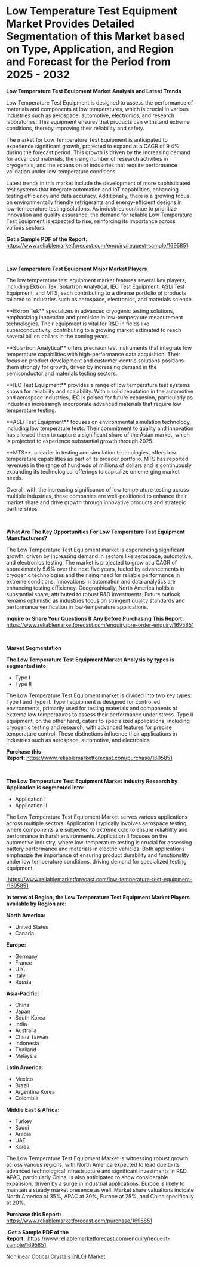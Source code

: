 <p><h1>Low Temperature Test Equipment Market Provides Detailed Segmentation of this Market based on Type, Application, and Region and Forecast for the Period from 2025 - 2032</h1></p><p><strong>Low Temperature Test Equipment Market Analysis and Latest Trends</strong></p>
<p><p>Low Temperature Test Equipment is designed to assess the performance of materials and components at low temperatures, which is crucial in various industries such as aerospace, automotive, electronics, and research laboratories. This equipment ensures that products can withstand extreme conditions, thereby improving their reliability and safety.</p><p>The market for Low Temperature Test Equipment is anticipated to experience significant growth, projected to expand at a CAGR of 9.4% during the forecast period. This growth is driven by the increasing demand for advanced materials, the rising number of research activities in cryogenics, and the expansion of industries that require performance validation under low-temperature conditions. </p><p>Latest trends in this market include the development of more sophisticated test systems that integrate automation and IoT capabilities, enhancing testing efficiency and data accuracy. Additionally, there is a growing focus on environmentally friendly refrigerants and energy-efficient designs in low-temperature testing solutions. As industries continue to prioritize innovation and quality assurance, the demand for reliable Low Temperature Test Equipment is expected to rise, reinforcing its importance across various sectors.</p></p>
<p><strong>Get a Sample PDF of the Report:&nbsp;</strong> <a href="https://www.reliablemarketforecast.com/enquiry/request-sample/1695851?utm_campaign=1842&utm_medium=2&utm_source=Github&utm_content=ia&utm_term=08012025&utm_id=low-temperature-test-equipment">https://www.reliablemarketforecast.com/enquiry/request-sample/1695851</a></p>
<p>&nbsp;</p>
<p><strong>Low Temperature Test Equipment Major Market Players</strong></p>
<p><p>The low temperature test equipment market features several key players, including Ektron Tek, Solartron Analytical, IEC Test Equipment, ASLi Test Equipment, and MTS, each contributing to a diverse portfolio of products tailored to industries such as aerospace, electronics, and materials science.</p><p>**Ektron Tek** specializes in advanced cryogenic testing solutions, emphasizing innovation and precision in low-temperature measurement technologies. Their equipment is vital for R&D in fields like superconductivity, contributing to a growing market estimated to reach several billion dollars in the coming years.</p><p>**Solartron Analytical** offers precision test instruments that integrate low temperature capabilities with high-performance data acquisition. Their focus on product development and customer-centric solutions positions them strongly for growth, driven by increasing demand in the semiconductor and materials testing sectors.</p><p>**IEC Test Equipment** provides a range of low temperature test systems known for reliability and scalability. With a solid reputation in the automotive and aerospace industries, IEC is poised for future expansion, particularly as industries increasingly incorporate advanced materials that require low temperature testing.</p><p>**ASLi Test Equipment** focuses on environmental simulation technology, including low temperature tests. Their commitment to quality and innovation has allowed them to capture a significant share of the Asian market, which is projected to experience substantial growth through 2025.</p><p>**MTS**, a leader in testing and simulation technologies, offers low-temperature capabilities as part of its broader portfolio. MTS has reported revenues in the range of hundreds of millions of dollars and is continuously expanding its technological offerings to capitalize on emerging market needs.</p><p>Overall, with the increasing significance of low temperature testing across multiple industries, these companies are well-positioned to enhance their market share and drive growth through innovative products and strategic partnerships.</p></p>
<p>&nbsp;</p>
<p><strong>What Are The Key Opportunities For Low Temperature Test Equipment Manufacturers?</strong></p>
<p><p>The Low Temperature Test Equipment market is experiencing significant growth, driven by increasing demand in sectors like aerospace, automotive, and electronics testing. The market is projected to grow at a CAGR of approximately 5.6% over the next five years, fueled by advancements in cryogenic technologies and the rising need for reliable performance in extreme conditions. Innovations in automation and data analytics are enhancing testing efficiency. Geographically, North America holds a substantial share, attributed to robust R&D investments. Future outlook remains optimistic as industries focus on stringent quality standards and performance verification in low-temperature applications.</p></p>
<p><strong>Inquire or Share Your Questions If Any Before Purchasing This Report:</strong> <a href="https://www.reliablemarketforecast.com/enquiry/pre-order-enquiry/1695851?utm_campaign=1842&utm_medium=2&utm_source=Github&utm_content=ia&utm_term=08012025&utm_id=low-temperature-test-equipment">https://www.reliablemarketforecast.com/enquiry/pre-order-enquiry/1695851</a></p>
<p>&nbsp;</p>
<p><strong>Market Segmentation</strong></p>
<p><strong>The Low Temperature Test Equipment Market Analysis by types is segmented into:</strong></p>
<p><ul><li>Type I</li><li>Type II</li></ul></p>
<p><p>The Low Temperature Test Equipment market is divided into two key types: Type I and Type II. Type I equipment is designed for controlled environments, primarily used for testing materials and components at extreme low temperatures to assess their performance under stress. Type II equipment, on the other hand, caters to specialized applications, including cryogenic testing and research, with advanced features for precise temperature control. These distinctions influence their applications in industries such as aerospace, automotive, and electronics.</p></p>
<p><strong>Purchase this Report:&nbsp;</strong><a href="https://www.reliablemarketforecast.com/purchase/1695851?utm_campaign=1842&utm_medium=2&utm_source=Github&utm_content=ia&utm_term=08012025&utm_id=low-temperature-test-equipment">https://www.reliablemarketforecast.com/purchase/1695851</a></p>
<p>&nbsp;</p>
<p><strong>The Low Temperature Test Equipment Market Industry Research by Application is segmented into:</strong></p>
<p><ul><li>Application I</li><li>Application II</li></ul></p>
<p><p>The Low Temperature Test Equipment Market serves various applications across multiple sectors. Application I typically involves aerospace testing, where components are subjected to extreme cold to ensure reliability and performance in harsh environments. Application II focuses on the automotive industry, where low-temperature testing is crucial for assessing battery performance and materials in electric vehicles. Both applications emphasize the importance of ensuring product durability and functionality under low temperature conditions, driving demand for specialized testing equipment.</p></p>
<p><a href="https://www.reliablemarketforecast.com/low-temperature-test-equipment-r1695851?utm_campaign=1842&utm_medium=2&utm_source=Github&utm_content=ia&utm_term=08012025&utm_id=low-temperature-test-equipment">&nbsp;https://www.reliablemarketforecast.com/low-temperature-test-equipment-r1695851</a></p>
<p><strong>In terms of Region, the Low Temperature Test Equipment Market Players available by Region are:</strong></p>
<p>
    <p> <strong> North America: </strong>
        <ul>
            <li>United States</li>
            <li>Canada</li>
        </ul>
        </p> 
    <p> <strong> Europe: </strong>
        <ul>
            <li>Germany</li>
            <li>France</li>
            <li>U.K.</li>
            <li>Italy</li>
            <li>Russia</li>
        </ul>
        </p> 
    <p> <strong> Asia-Pacific: </strong>
        <ul>
            <li>China</li>
            <li>Japan</li>
            <li>South Korea</li>
            <li>India</li>
            <li>Australia</li>
            <li>China Taiwan</li>
            <li>Indonesia</li>
            <li>Thailand</li>
            <li>Malaysia</li>
        </ul>
        </p> 
    <p> <strong> Latin America: </strong>
        <ul>
            <li>Mexico</li>
            <li>Brazil</li>
            <li>Argentina Korea</li>
            <li>Colombia</li>
        </ul>
        </p> 
    <p> <strong> Middle East & Africa: </strong>
        <ul>
            <li>Turkey</li>
            <li>Saudi</li>
            <li>Arabia</li>
            <li>UAE</li>
            <li>Korea</li>
        </ul>
    </p>
    </p>
<p><p>The Low Temperature Test Equipment Market is witnessing robust growth across various regions, with North America expected to lead due to its advanced technological infrastructure and significant investments in R&D. APAC, particularly China, is also anticipated to show considerable expansion, driven by a surge in industrial applications. Europe is likely to maintain a steady market presence as well. Market share valuations indicate North America at 35%, APAC at 30%, Europe at 25%, and China specifically at 20%.</p></p>
<p><strong>Purchase this Report: </strong><a href="https://www.reliablemarketforecast.com/purchase/1695851?utm_campaign=1842&utm_medium=2&utm_source=Github&utm_content=ia&utm_term=08012025&utm_id=low-temperature-test-equipment">https://www.reliablemarketforecast.com/purchase/1695851</a></p>
<p>&nbsp;<strong>Get a Sample PDF of the Report:&nbsp;&nbsp;</strong><a href="https://www.reliablemarketforecast.com/enquiry/request-sample/1695851?utm_campaign=1842&utm_medium=2&utm_source=Github&utm_content=ia&utm_term=08012025&utm_id=low-temperature-test-equipment">https://www.reliablemarketforecast.com/enquiry/request-sample/1695851</a></p>
<p><strong></strong></p>
<p><p><a href="https://github.com/gulaimolin/Market-Research-Report-List-6/blob/main/nonlinear-optical-crystals-nlo-market.md?utm_campaign=1842&utm_medium=2&utm_source=Github&utm_content=ia&utm_term=08012025&utm_id=low-temperature-test-equipment">Nonlinear Optical Crystals (NLO) Market</a></p></p>